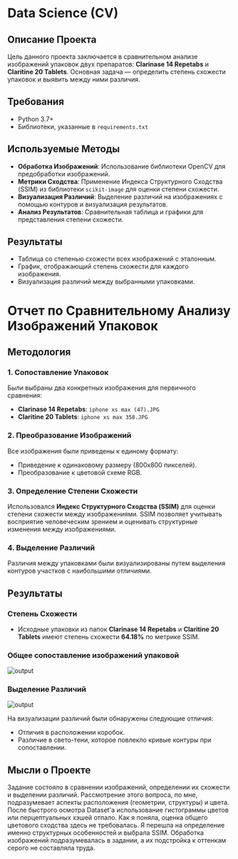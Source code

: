 # Data Science (CV)

## Описание Проекта

Цель данного проекта заключается в сравнительном анализе изображений упаковок двух препаратов: **Clarinase 14 Repetabs** и **Claritine 20 Tablets**. Основная задача — определить степень схожести упаковок и выявить между ними различия.

## Требования

- Python 3.7+
- Библиотеки, указанные в `requirements.txt`

## Используемые Методы

- **Обработка Изображений**: Использование библиотеки OpenCV для предобработки изображений.
- **Метрики Сходства**: Применение Индекса Структурного Сходства (SSIM) из библиотеки `scikit-image` для оценки степени схожести.
- **Визуализация Различий**: Выделение различий на изображениях с помощью контуров и визуализация результатов.
- **Анализ Результатов**: Сравнительная таблица и графики для представления степени схожести.

## Результаты

- Таблица со степенью схожести всех изображений с эталонным.
- График, отображающий степень схожести для каждого изображения.
- Визуализация различий между выбранными упаковками.

# Отчет по Сравнительному Анализу Изображений Упаковок

## Методология

### 1. Сопоставление Упаковок

Были выбраны два конкретных изображения для первичного сравнения:
- **Clarinase 14 Repetabs**: `iphone xs max (47).JPG`
- **Claritine 20 Tablets**: `iphone xs max 358.JPG`

### 2. Преобразование Изображений

Все изображения были приведены к единому формату:
- Приведение к одинаковому размеру (800x800 пикселей).
- Преобразование к цветовой схеме RGB.

### 3. Определение Степени Схожести

Использовался **Индекс Структурного Сходства (SSIM)** для оценки степени схожести между изображениями. SSIM позволяет учитывать восприятие человеческим зрением и оценивать структурные изменения между изображениями.

### 4. Выделение Различий

Различия между упаковками были визуализированы путем выделения контуров участков с наибольшими отличиями.

## Результаты

### Степень Схожести

- Исходные упаковки из папок **Clarinase 14 Repetabs** и **Claritine 20 Tablets** имеют степень схожести **64.18%** по метрике SSIM.

### Общее сопоставление изображений упаковой 

![output](https://github.com/user-attachments/assets/9c4848fb-5a0d-46f6-82af-042c69527833)

### Выделение Различий

![output](https://github.com/user-attachments/assets/87e6efaa-bccd-4cc8-b1fa-0c2682f3e0c5)

На визуализации различий были обнаружены следующие отличия:

- Отличия в расположении коробок.
- Различие в свето-тени, которое повлекло кривые контуры при сопоставлении.

## Мысли о Проекте 

Задание состояло в сравнении изображений, определении их схожести и выделении различий. Рассмотрение этого вопроса, по мне, подразумевает аспекты расположения (геометрии, структуры) и цвета. После быстрого осмотра Dataset'а использование гистограммы цветов или перцептуальных хэшей отпало. Как я поняла, оценка общего цветового сходства здесь не требовалась. Я перешла на определение именно структурных особенностей и выбрала SSIM. Обработка изображений подразумевалась в задании, а их подстройка к оттенкам серого не составляла труда. 
